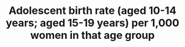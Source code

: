 ---
actual_indicator_available: Adolescent birth rate (aged 10-14 years; aged 15-19 years)
  per 1,000 women in that age group
actual_indicator_available_description: Rate of teen births in the US among females
  ages 10-14 and 15-19 expressed per 1,000 age-specific population
data_non_statistical: false
date_of_national_source_publication: September, 2017
goal_meta_link: http://unstats.un.org/sdgs/files/metadata-compilation/Metadata-Goal-3.pdf
graph: longitudinal
graph_title: US adolescent birth rate (aged 15-19 years) per 1,000 women in that age
  group
graph_type: line
has_metadata: true
indicator: 3.7.2
indicator_definition: 'From WHO: Annual number of births to women aged 15-19 years
  per 1000 women in that age group. It is also referred to as the age_specific fertility
  rate for women aged 15-19 years. From Population Division/DESA, United Nations:
  Metadata on the definition, method of computation and other information for the
  adolescent birth (15- 19) are included in the MDG database as this was an indicator
  (5.4) used for global monitoring of MDG target 5.B. Achieve, by 2015, universal
  access to reproductive health. Please see http://unstats.un.org/unsd/mdg/Metadata.aspx
  The definition and method of computation for the birth rate among 10-14 year olds
  are similar to that for the birth rate among 15-19 year olds.'
indicator_name: Adolescent birth rate (aged 10-14 years; aged 15-19 years) per 1,000
  women in that age group
indicator_sort_order: 03-07-02
indicator_variable: adolesc_birthrate_per1000wm_15_19yr
layout: indicator
method_of_computation: 'From WHO: Number of live births to women aged 15-19 years
  / Exposure to childbearing by women aged 15-19 years Method of measurement The adolescent
  birth rate is generally computed as a ratio. The numerator is the number of live
  births to women aged 15-19 years, and the denominator is an estimate of exposure
  to childbearing by women aged 15-19 years. The numerator and the denominator are
  calculated differently for civil registration and survey and census data. Civil
  registration: In the case of civil registration the numerator is the registered
  number of live births born to women aged 15-19 years during a given year, and the
  denominator is the estimated or enumerated population of women aged 15-19 years.''''
  Survey data: In the case of survey data, the adolescent birth rate is generally
  computed on the basis of retrospective birth histories. The numerator refers to
  births to women who were 15-19 years of age at the time of the birth during a reference
  period before the interview, and the denominator to person_years lived between the
  ages of 15 and 19 years by the interviewed women during the same reference period.
  Whenever possible, the reference period corresponds to the five years preceding
  the survey. The reported observation year corresponds to the middle of the reference
  period. For some surveys, no retrospective birth histories are available and the
  estimate is based on the date of last birth or the number of births in the 12 months
  preceding the survey.'''' Census data: With census data, the adolescent birth rate
  is generally computed on the basis of the date of last birth or the number of births
  in the 12 months preceding the enumeration. The census provides both the numerator
  and the denominator for the rates. In some cases, the rates based on censuses are
  adjusted for under_registration based on indirect methods of estimation. For some
  countries with no other reliable data, the own_children method of indirect estimation
  provides estimates of the adolescent birth rate for a number of years before the
  census (See: http://mdgs.un.org/unsd/mdg/Metadata.aspx, accessed 19 October 2009.)
  If numbers are available, adolescent fertility at ages under 15 years can also be
  computed. Method of estimation The United Nations Population Division compiles and
  updates data on adolescent fertility rates for MDG monitoring. Estimates based on
  civil registration are provided when the country reports at least 90% coverage and
  there is reasonable agreement between civil registration estimates and survey estimates.
  Survey estimates are provided only when there is no reliable civil registration.
  Given the restrictions of the United Nations MDG database, only one source is provided
  by year and country. In such cases precedence is given to the survey programme conducted
  most frequently at the country level, with other survey programmes using retrospective
  birth histories, census and other surveys in that order. (See: http://mdgs.un.org/unsd/mdg/Metadata.aspx,
  accessed 19 October 2009.) From Population Division/DESA, United Nations: Metadata
  on the definition, method of computation and other information for the adolescent
  birth (15- 19) are included in the MDG database as this was an indicator (5.4) used
  for global monitoring of MDG target 5.B. Achieve, by 2015, universal access to reproductive
  health. Please see http://unstats.un.org/unsd/mdg/Metadata.aspx The definition and
  method of computation for the birth rate among 10-14 year olds are similar to that
  for the birth rate among 15-19 year olds.'
periodicity: Annual
permalink: /3-7-2/
published: true
rationale_interpretation: "From Population Division/DESA, United Nations: \nThe birth\
  \ rate among adolescents younger than age 15 is more meaningfully measured for ages\
  \ 12-14 as births among 10-11 year olds are rare and a rate with respect to the\
  \ 10-14 year old population would not correctly reflect the increased risk of early\
  \ childbearing by age."
reporting_status: complete
scheduled_update_by_national_source: September, 2018
sdg_goal: 3
source_active_1: true
source_agency_staff_email_1: ambranum@cdc.gov
source_agency_staff_name_1: Reproductive Statistics Branch, Division of Vital Statistics,
  National Center for Health Statistics
source_agency_survey_dataset_1: National Center for Health Statistics/Final natality
  files
source_notes_1: null
source_title_1: null
source_url_1: http://www.cdc.gov/nchs/data_access/vitalstatsonline.htm
target: By 2030, ensure universal access to sexual and reproductive health-care services,
  including for family planning, information and education, and the integration of
  reproductive health into national strategies and programmes.
target_id: '3.7'
title: Adolescent birth rate (aged 10-14 years; aged 15-19 years) per 1,000 women
  in that age group
un_custodial_agency: 'DESA Population Division (Partnering Agencies: UNFPA, WHO)'
un_designated_tier: '2'
us_method_of_computation: The number of all US births occurring among adolescents
  in each age group is divided by the age group-specific US population and expressed
  per 1,000 population
variable_description: null
variable_notes: null
---